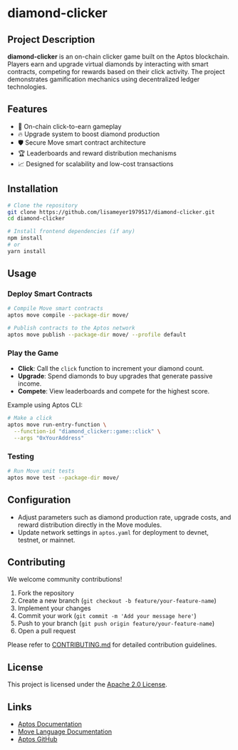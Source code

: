 # diamond-clicker

## Project Description

**diamond-clicker** is an on-chain clicker game built on the Aptos blockchain. Players earn and upgrade virtual diamonds by interacting with smart contracts, competing for rewards based on their click activity. The project demonstrates gamification mechanics using decentralized ledger technologies.

## Features

- 💎 On-chain click-to-earn gameplay
- 🔥 Upgrade system to boost diamond production
- 🛡️ Secure Move smart contract architecture
- 🏆 Leaderboards and reward distribution mechanisms
- 📈 Designed for scalability and low-cost transactions

## Installation

```bash
# Clone the repository
git clone https://github.com/lisameyer1979517/diamond-clicker.git
cd diamond-clicker

# Install frontend dependencies (if any)
npm install
# or
yarn install
```

## Usage

### Deploy Smart Contracts

```bash
# Compile Move smart contracts
aptos move compile --package-dir move/

# Publish contracts to the Aptos network
aptos move publish --package-dir move/ --profile default
```

### Play the Game

- **Click**: Call the `click` function to increment your diamond count.
- **Upgrade**: Spend diamonds to buy upgrades that generate passive income.
- **Compete**: View leaderboards and compete for the highest score.

Example using Aptos CLI:

```bash
# Make a click
aptos move run-entry-function \
  --function-id "diamond_clicker::game::click" \
  --args "0xYourAddress"
```

### Testing

```bash
# Run Move unit tests
aptos move test --package-dir move/
```

## Configuration

- Adjust parameters such as diamond production rate, upgrade costs, and reward distribution directly in the Move modules.
- Update network settings in `aptos.yaml` for deployment to devnet, testnet, or mainnet.

## Contributing

We welcome community contributions!

1. Fork the repository
2. Create a new branch (`git checkout -b feature/your-feature-name`)
3. Implement your changes
4. Commit your work (`git commit -m 'Add your message here'`)
5. Push to your branch (`git push origin feature/your-feature-name`)
6. Open a pull request

Please refer to [CONTRIBUTING.md](CONTRIBUTING.md) for detailed contribution guidelines.

## License

This project is licensed under the [Apache 2.0 License](LICENSE).

## Links

- [Aptos Documentation](https://aptos.dev/)
- [Move Language Documentation](https://move-language.github.io/move/)
- [Aptos GitHub](https://github.com/aptos-labs)
